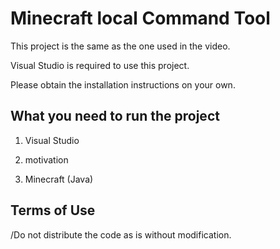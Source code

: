 # Minecraft local Command Tool

This project is the same as the one used in the video.

Visual Studio is required to use this project.

Please obtain the installation instructions on your own.

## What you need to run the project

1. Visual Studio

2. motivation

3. Minecraft (Java)

## Terms of Use

/Do not distribute the code as is without modification.
